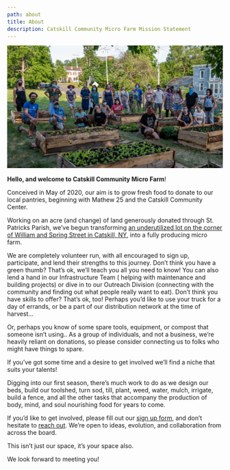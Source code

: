 ```yaml
---
path: about
title: About
description: Catskill Community Micro Farm Mission Statement
---
```

![Catskill Farm Volunteers amongst raised beds](ccmf-group-1-.jpg "Catskill Community Micro Farm Volunteers")

**Hello, and welcome to Catskill Community Micro Farm**! 

Conceived in May of 2020, our aim is to grow fresh food to donate to our local pantries, beginning with Mathew 25 and the Catskill Community Center.

Working on an acre (and change) of land generously donated through St. Patricks Parish, we’ve begun transforming [an underutilized lot on the corner of William and Spring Street in Catskill, NY](https://goo.gl/maps/RLiLz5aHTGSXENav7),  into a fully producing micro farm. 

We are completely volunteer run, with all encouraged to sign up, participate, and lend their strengths to this journey. Don’t think you have a green thumb? That’s ok, we’ll teach you all you need to know! You can also lend a hand in our Infrastructure Team ( helping with maintenance and building projects) or dive in to our Outreach Division (connecting with the community and finding out what people really want to eat). Don’t think you have skills to offer? That’s ok, too! Perhaps you’d like to use your truck for a day of errands, or be a part of our distribution network at the time of harvest… 

Or, perhaps you know of some spare tools, equipment, or compost that someone isn’t using.. As a group of individuals, and not a business, we’re heavily reliant on donations, so please consider connecting us to folks who might have things to spare.

If you’ve got some time and a desire to get involved we’ll find a niche that suits your talents!

Digging into our first season, there’s much work to do as we design our beds, build our toolshed, turn sod, till, plant, weed, water, mulch, irrigate, build a fence, and all the other tasks that accompany the production of body, mind, and soul nourishing food for years to come. 

If you’d like to get involved, please fill out our [sign up form](https://forms.gle/uWkdaTd5AecLJcf5A), and don’t hesitate to [reach out](mailto:info@ccmicrofarm.org).  We’re open to ideas, evolution, and collaboration from across the board.

This isn’t just our space, it’s your space also.

We look forward to meeting you!